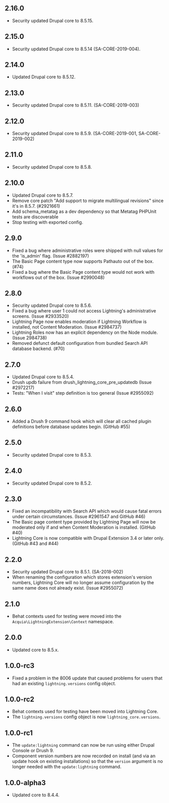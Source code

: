 ## 2.16.0
* Security updated Drupal core to 8.5.15.

## 2.15.0
* Security updated Drupal core to 8.5.14 (SA-CORE-2019-004).

## 2.14.0
* Updated Drupal core to 8.5.12.

## 2.13.0
* Security updated Drupal core to 8.5.11. (SA-CORE-2019-003)

## 2.12.0
* Security updated Drupal core to 8.5.9. (SA-CORE-2019-001, SA-CORE-2019-002)

## 2.11.0
* Security updated Drupal core to 8.5.8.

## 2.10.0
* Updated Drupal core to 8.5.7.
* Remove core patch "Add support to migrate multilingual revisions" since it's
  in 8.5.7. (#2921661)
* Add schema_metatag as a dev dependency so that Metatag PHPUnit tests are
  discoverable
* Stop testing with exported config.

## 2.9.0
* Fixed a bug where administrative roles were shipped with null values for the
  'is_admin' flag. (Issue #2882197)
* The Basic Page content type now supports Pathauto out of the box. (#74)
* Fixed a bug where the Basic Page content type would not work with workflows
  out of the box. (Issue #2990048)

## 2.8.0
* Security updated Drupal core to 8.5.6.
* Fixed a bug where user 1 could not access Lightning's administrative screens.
  (Issue #2933520)
* Lightning Page now enables moderation if Lightning Workflow is installed, not
  Content Moderation. (Issue #2984737)
* Lightning Roles now has an explicit dependency on the Node module.
  (Issue 2984738)
* Removed defunct default configuration from bundled Search API database
  backend. (#70)

## 2.7.0
* Updated Drupal core to 8.5.4.
* Drush updb failure from drush_lightning_core_pre_updatedb (Issue #2972217)
* Tests: "When I visit" step definition is too general (Issue #2955092)

## 2.6.0
* Added a Drush 9 command hook which will clear all cached plugin definitions before
  database updates begin. (GitHub #55)

## 2.5.0
* Security updated Drupal core to 8.5.3.

## 2.4.0
* Security updated Drupal core to 8.5.2.

## 2.3.0
* Fixed an incompatibility with Search API which would cause fatal errors under
  certain circumstances. (Issue #2961547 and GitHub #46)
* The Basic page content type provided by Lightning Page will now be moderated
  only if and when Content Moderation is installed. (GitHub #40)
* Lightning Core is now compatible with Drupal Extension 3.4 or later only.
  (GitHub #43 and #44)

## 2.2.0
* Security updated Drupal core to 8.5.1. (SA-2018-002)
* When renaming the configuration which stores extension's version numbers,
  Lightning Core will no longer assume configuration by the same name does not
  already exist. (Issue #2955072)

## 2.1.0
* Behat contexts used for testing were moved into the
  `Acquia\LightningExtension\Context` namespace.

## 2.0.0
* Updated core to 8.5.x.

## 1.0.0-rc3
* Fixed a problem in the 8006 update that caused problems for users that had an
  existing `lightning.versions` config object.

## 1.0.0-rc2
* Behat contexts used for testing have been moved into Lightning Core.
* The `lightning.versions` config object is now `lightning_core.versions`.

## 1.0.0-rc1
* The `update:lightning` command can now be run using either Drupal Console or
  Drush 9.
* Component version numbers are now recorded on install (and via an update hook
  on existing installations) so that the `version` argument is no longer needed
  with the `update:lightning` command.

## 1.0.0-alpha3
* Updated core to 8.4.4.
